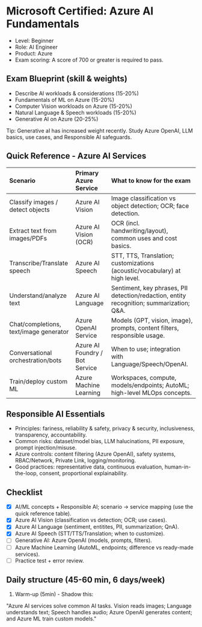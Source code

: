 # Microsoft Certified: Azure AI Fundamentals

- Level: Beginner
- Role: AI Engineer
- Product: Azure
- Exam scoring: A score of 700 or greater is required to pass.

## Exam Blueprint (skill & weights)

- Describe AI workloads & considerations (15-20%)
- Fundamentals of ML on Azure (15-20%)
- Computer Vision workloads on Azure (15-20%)
- Natural Language & Speech workloads (15-20%)
- Generative AI on Azure (20-25%)

Tip: Generative aI has increased weight recently. Study Azure OpenAI, LLM basics, use cases, and Responsible AI safeguards.

## Quick Reference - Azure AI Services

| Scenario | Primary Azure Service | What to know for the exam |
|:---------|:----------------------|:--------------------------|
| Classify images / detect objects | Azure AI Vision | Image classification vs object detection; OCR; face detection. |
| Extract text from images/PDFs | Azure AI Vision (OCR) | OCR (incl. handwriting/layout), common uses and cost basics. |
| Transcribe/Translate speech | Azure AI Speech | STT, TTS, Translation; customizations (acoustic/vocabulary) at high level. |
| Understand/analyze text | Azure AI Language | Sentiment, key phrases, PII detection/redaction, entity recognition; summarization; Q&A. |
| Chat/completions, text/image generator | Azure OpenAI Service | Models (GPT, vision, image), prompts, content filters, responsible usage. |
| Conversational orchestration/bots | Azure AI Foundry / Bot Service | When to use; integration with Language/Speech/OpenAI. |
| Train/deploy custom ML | Azure Machine Learning | Workspaces, compute, models/endpoints; AutoML; high-level MLOps concepts. |

## Responsible AI Essentials

- Principles: fariness, reliability & safety, privacy & security, inclusiveness, transparency, accountability.
- Common risks: dataset/model bias, LLM halucinations, PII exposure, prompt injection/misuse.
- Azure controls: content filtering (Azure OpenAI), safety systems, RBAC/Network, Private Link, logging/monitoring.
- Good practices: representative data, continuous evaluation, human-in-the-loop, consent, proportional explainability.

## Checklist

- [x] AI/ML concepts + Responsible AI; scenario -> service mapping (use the quick reference table).
- [x] Azure AI Vision (classification vs detection; OCR; use cases).
- [x] Azure AI Language (sentiment, entitites, PII, summarization; QnA).
- [x] Azure AI Speech (STT/TTS/Translation; when to customize).
- [ ] Generative AI: Azure OpenAI (models, prompts, filters).
- [ ] Azure Machine Learning (AutoML, endpoints; difference vs ready-made services).
- [ ] Practice test + error review.

## Daily structure (45-60 min, 6 days/week)

1. Warm-up (5min) - Shadow this:

"Azure AI services solve common AI tasks. Vision reads images; Language understands text; Speech handles audio; Azure OpenAI generates content; and Azure ML train custom models."
